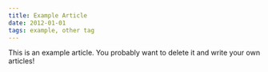 ```yaml
---
title: Example Article
date: 2012-01-01
tags: example, other tag
---
```


This is an example article. You probably want to delete it and write your own articles!
